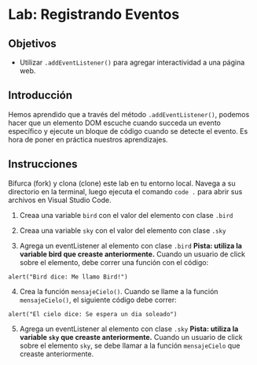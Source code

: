 # Lab: Registrando Eventos

## Objetivos
- Utilizar `.addEventListener()` para agregar interactividad a una página web.

## Introducción
Hemos aprendido que a través del método `.addEventListener()`, podemos hacer que un elemento DOM escuche cuando succeda un evento específico y ejecute un bloque de código cuando se detecte el evento. Es hora de poner en práctica nuestros aprendizajes. 

## Instrucciones
Bifurca (fork) y clona (clone) este lab en tu entorno local. Navega a su directorio en la terminal, luego ejecuta el comando `code .` para abrir sus archivos en Visual Studio Code. 

1. Creaa una variable `bird` con el valor del elemento con clase `.bird`

2. Creaa una variable `sky` con el valor del elemento con clase `.sky`

3. Agrega un eventListener al elemento con clase `.bird` **Pista: utiliza la variable bird que creaste anteriormente.** Cuando un usuario de click sobre el elemento, debe correr una función con el código:

`alert("Bird dice: Me llamo Bird!")`

4. Crea la función `mensajeCielo()`. Cuando se llame a la función `mensajeCielo()`, el siguiente código debe correr:

`alert("El cielo dice: Se espera un dia soleado")`

5. Agrega un eventListener al elemento con clase `.sky`
**Pista: utiliza la variable `sky` que creaste anteriormente.** Cuando un usuario de click sobre el elemento `sky`, se debe llamar a la función `mensajeCielo` que creaste anteriormente.